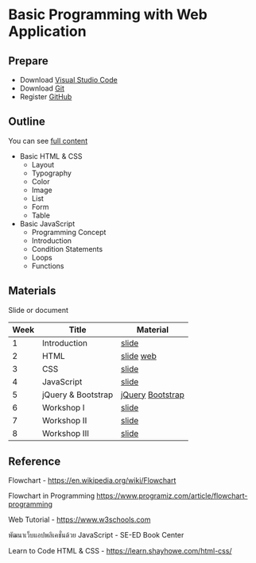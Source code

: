 # Basic Programming with Web Application

## Prepare

- Download [Visual Studio Code](https://code.visualstudio.com/Download)
- Download [Git](https://git-scm.com/downloads)
- Register [GitHub](https://github.com/)

## Outline

You can see [full content](docs/index.md)

- Basic HTML & CSS
  - Layout
  - Typography
  - Color
  - Image
  - List
  - Form
  - Table
- Basic JavaScript
  - Programming Concept
  - Introduction
  - Condition Statements
  - Loops
  - Functions

## Materials

Slide or document

| Week | Title | Material |
-------|-------|----------|
| 1 | Introduction | [slide](https://docs.google.com/presentation/d/1eWvuzzbcV2kW6-Gx5XJeVAM6EG-yl5MU3KxjjvMjPmQ/edit#slide=id.g35259703fb_0_1083) |
| 2 | HTML | [slide](https://drive.google.com/open?id=15x78geRYxLo4_8oA5dd09pVVfjMoYws9gIfQ4BFv-O8) [web](https://witsawa-corporation.github.io/basic-web-app/01-html/) |
| 3 | CSS | [slide](https://drive.google.com/open?id=18OPPa3yfSDnVmWKrXdMWKNoNn8YvDvcRvuDo68J-IA8) |
| 4 | JavaScript | [slide](https://docs.google.com/presentation/d/1y8Ci3FGkr14TsWMXaTaxoEOyA-RQj8S8V098QGV2yt0/edit?usp=sharing) |
| 5 | jQuery & Bootstrap | [jQuery](https://drive.google.com/open?id=1X1whKr36cr6taoMxpeXBn5O__UB0CIOtF5dYnHb-R2g) [Bootstrap](https://drive.google.com/open?id=1iJg2TZaT6-ZZGSj6P_mPnxn5uRkDGrvkc3AmOKxoB1k) |
| 6 | Workshop I | [slide](https://drive.google.com/open?id=1XRCxem_Rl23TdmxhhO22_rUSxMYXJ8NABHLDMyUJIiE) |
| 7 | Workshop II  | [slide](https://drive.google.com/open?id=1r27V2neGxZJt9LhOoIPRHkOGjNyZk_hdfcp2lAFUFv8) |
| 8 | Workshop III | [slide](https://drive.google.com/open?id=1euWNbwENxz8ZkEORjg-6u677bbC2T0sEtsTUh9YMv-g) |

## Reference

Flowchart - <https://en.wikipedia.org/wiki/Flowchart>

Flowchart in Programming <https://www.programiz.com/article/flowchart-programming>

Web Tutorial - <https://www.w3schools.com>

พัฒนาเว็บแอปพลิเคชั่นด้วย JavaScript - SE-ED Book Center

Learn to Code HTML & CSS - <https://learn.shayhowe.com/html-css/>
